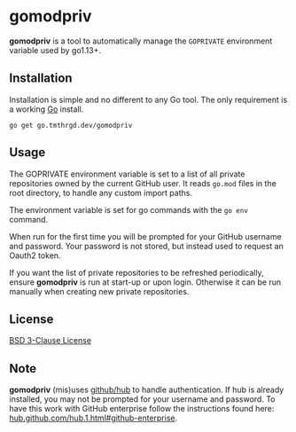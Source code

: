 # gomodpriv

**gomodpriv** is a tool to automatically manage the `GOPRIVATE` environment
variable used by go1.13+.

## Installation

Installation is simple and no different to any Go tool. The only requirement is
a working [Go](https://golang.org/) install.

```
go get go.tmthrgd.dev/gomodpriv
```

## Usage

The GOPRIVATE environment variable is set to a list of all private repositories
owned by the current GitHub user. It reads `go.mod` files in the root
directory, to handle any custom import paths.

The environment variable is set for go commands with the `go env` command.

When run for the first time you will be prompted for your GitHub username and
password. Your password is not stored, but instead used to request an Oauth2
token.

If you want the list of private repositories to be refreshed periodically,
ensure **gomodpriv** is run at start-up or upon login. Otherwise it can be run
manually when creating new private repositories.

## License

[BSD 3-Clause License](LICENSE)

## Note

**gomodpriv** (mis)uses [github/hub](https://github.com/github/hub) to handle
authentication. If hub is already installed, you may not be prompted for your
username and password. To have this work with GitHub enterprise follow the
instructions found here:
[hub.github.com/hub.1.html#github-enterprise](https://hub.github.com/hub.1.html#github-enterprise).
